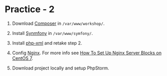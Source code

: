 # Practice - 2

1. Download [Composer](https://getcomposer.org/download/) in `/var/www/workshop/`.

2. Install [Synmfony](https://symfony.com/doc/5.4/setup.html) in `/var/www/symfony/`.

3. Install [php-xml](https://stackoverflow.com/questions/48100652/install-php-xml-on-centos-7) and retake step 2.

4. Config [Nginx](https://symfony.com/doc/5.4/setup/web_server_configuration.html). For more info see
[How To Set Up Nginx Server Blocks on CentOS 7](https://www.digitalocean.com/community/tutorials/how-to-set-up-nginx-server-blocks-on-centos-7).

5. Download project locally and setup PhpStorm.
